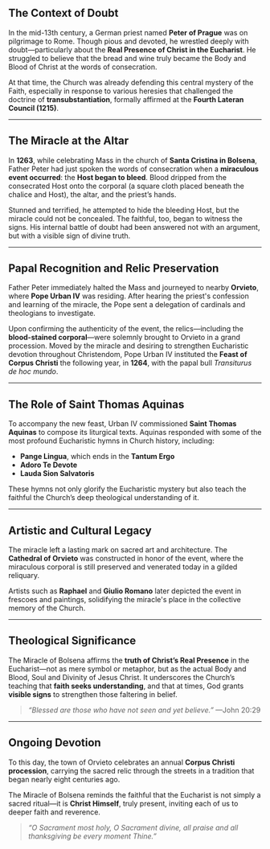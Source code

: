 ## The Context of Doubt

In the mid-13th century, a German priest named **Peter of Prague** was on pilgrimage to Rome. Though pious and devoted, he wrestled deeply with doubt—particularly about the **Real Presence of Christ in the Eucharist**. He struggled to believe that the bread and wine truly became the Body and Blood of Christ at the words of consecration.

At that time, the Church was already defending this central mystery of the Faith, especially in response to various heresies that challenged the doctrine of **transubstantiation**, formally affirmed at the **Fourth Lateran Council (1215)**.

---

## The Miracle at the Altar

In **1263**, while celebrating Mass in the church of **Santa Cristina in Bolsena**, Father Peter had just spoken the words of consecration when a **miraculous event occurred**: the **Host began to bleed**. Blood dripped from the consecrated Host onto the corporal (a square cloth placed beneath the chalice and Host), the altar, and the priest’s hands.

Stunned and terrified, he attempted to hide the bleeding Host, but the miracle could not be concealed. The faithful, too, began to witness the signs. His internal battle of doubt had been answered not with an argument, but with a visible sign of divine truth.

---

## Papal Recognition and Relic Preservation

Father Peter immediately halted the Mass and journeyed to nearby **Orvieto**, where **Pope Urban IV** was residing. After hearing the priest's confession and learning of the miracle, the Pope sent a delegation of cardinals and theologians to investigate.

Upon confirming the authenticity of the event, the relics—including the **blood-stained corporal**—were solemnly brought to Orvieto in a grand procession. Moved by the miracle and desiring to strengthen Eucharistic devotion throughout Christendom, Pope Urban IV instituted the **Feast of Corpus Christi** the following year, in **1264**, with the papal bull *Transiturus de hoc mundo*.

---

## The Role of Saint Thomas Aquinas

To accompany the new feast, Urban IV commissioned **Saint Thomas Aquinas** to compose its liturgical texts. Aquinas responded with some of the most profound Eucharistic hymns in Church history, including:

* **Pange Lingua**, which ends in the **Tantum Ergo**
* **Adoro Te Devote**
* **Lauda Sion Salvatoris**

These hymns not only glorify the Eucharistic mystery but also teach the faithful the Church’s deep theological understanding of it.

---

## Artistic and Cultural Legacy

The miracle left a lasting mark on sacred art and architecture. The **Cathedral of Orvieto** was constructed in honor of the event, where the miraculous corporal is still preserved and venerated today in a gilded reliquary.

Artists such as **Raphael** and **Giulio Romano** later depicted the event in frescoes and paintings, solidifying the miracle's place in the collective memory of the Church.

---

## Theological Significance

The Miracle of Bolsena affirms the **truth of Christ’s Real Presence** in the Eucharist—not as mere symbol or metaphor, but as the actual Body and Blood, Soul and Divinity of Jesus Christ. It underscores the Church’s teaching that **faith seeks understanding**, and that at times, God grants **visible signs** to strengthen those faltering in belief.

> *“Blessed are those who have not seen and yet believe.”*
> —John 20:29

---

## Ongoing Devotion

To this day, the town of Orvieto celebrates an annual **Corpus Christi procession**, carrying the sacred relic through the streets in a tradition that began nearly eight centuries ago.

The Miracle of Bolsena reminds the faithful that the Eucharist is not simply a sacred ritual—it is **Christ Himself**, truly present, inviting each of us to deeper faith and reverence.

> *“O Sacrament most holy, O Sacrament divine, all praise and all thanksgiving be every moment Thine.”*
